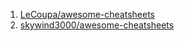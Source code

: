  1. [LeCoupa/awesome-cheatsheets](https://github.com/LeCoupa/awesome-cheatsheets)
 2. [skywind3000/awesome-cheatsheets](https://github.com/skywind3000/awesome-cheatsheets)
